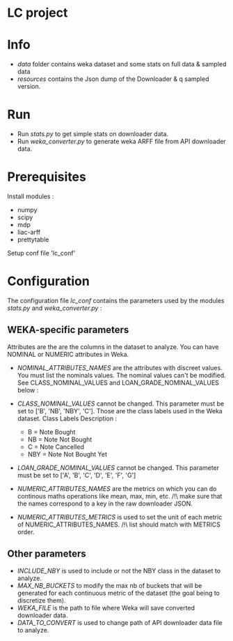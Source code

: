 LC project
==

# Info 
 - *data* folder contains weka dataset and some stats on full data &  sampled data
 - *resources* contains the Json dump of the Downloader & q sampled version.

# Run

 - Run *stats.py* to get simple stats on downloader data. 
 - Run *weka_converter.py* to generate weka ARFF file from API downloader data.

# Prerequisites 

Install modules :
 - numpy
 - scipy
 - mdp
 - liac-arff
 - prettytable

Setup conf file 'lc_conf'

# Configuration 

The configuration file *lc_conf* contains the parameters used by 
the modules *stats.py* and *weka_converter.py* :

## WEKA-specific parameters 

Attributes are the are the columns in the dataset to analyze.
You can have NOMINAL or NUMERIC attributes in Weka.

 -  *NOMINAL_ATTRIBUTES_NAMES* are the attributes with discreet values. You must list the nominals values. The nominal values can't be modified. See CLASS_NOMINAL_VALUES and LOAN_GRADE_NOMINAL_VALUES below :

 - *CLASS_NOMINAL_VALUES* cannot be changed. This parameter must be set to ['B', 'NB', 'NBY', 'C']. Those are the class labels used in the Weka dataset. 
    Class Labels Description :
	* B = Note Bought
	* NB = Note Not Bought
	* C = Note Cancelled
	* NBY = Note Not Bought Yet

 - *LOAN_GRADE_NOMINAL_VALUES* cannot be changed. This parameter must be set to ['A', 'B', 'C', 'D', 'E', 'F', 'G']

 - *NUMERIC_ATTRIBUTES_NAMES* are the metrics on which you can do continous maths operations like mean, max, min, etc. /!\ make sure that the names correspond to a key in the raw downloader JSON.

 - *NUMERIC_ATTRIBUTES_METRICS* is used to set the unit of each metric of NUMERIC_ATTRIBUTES_NAMES. /!\ list should match with METRICS order.


## Other parameters

 - *INCLUDE_NBY* is used to include or not the NBY class in the dataset to analyze.
 - *MAX_NB_BUCKETS* to modify the max nb of buckets that will be generated for each continuous metric of the dataset (the goal being to discretize them).
 - *WEKA_FILE* is the path to file where Weka will save converted downloader data.
 - *DATA_TO_CONVERT*  is used to change path of API downloader data file to analyze.

		



